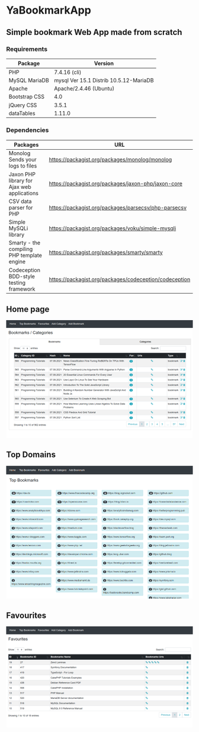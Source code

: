 # YaBookmarkApp

## Simple bookmark Web App made from scratch

### Requirements

| Package | Version |
|---|---|
| PHP  | 7.4.16 (cli) |
| MySQL MariaDB | mysql  Ver 15.1 Distrib 10.5.12-MariaDB |
| Apache | Apache/2.4.46 (Ubuntu) |
| Bootstrap CSS | 4.0 |
| jQuery CSS | 3.5.1 |
| dataTables | 1.11.0 |

### Dependencies

| Packages | URL |
|---|---|
| Monolog Sends your logs to files | https://packagist.org/packages/monolog/monolog
| Jaxon PHP library for Ajax web applications | https://packagist.org/packages/jaxon-php/jaxon-core
| CSV data parser for PHP | https://packagist.org/packages/parsecsv/php-parsecsv
| Simple MySQLi library | https://packagist.org/packages/voku/simple-mysqli
| Smarty - the compiling PHP template engine | https://packagist.org/packages/smarty/smarty
| Codeception BDD-style testing framework | https://packagist.org/packages/codeception/codeception

## Home page

![](https://github.com/maranemil/yabookmarkapp/blob/main/screens/1_bookmarks.png?raw=true)

## Top Domains

![](https://github.com/maranemil/yabookmarkapp/blob/main/screens/2_top_domains.png?raw=true)

## Favourites

![](https://github.com/maranemil/yabookmarkapp/blob/main/screens/3_favourites.png?raw=true)